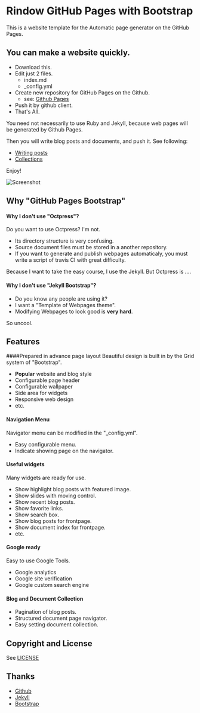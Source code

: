 Rindow GitHub Pages with Bootstrap
==================================

This is a website template for the Automatic page generator on the GitHub Pages.

## You can make a website quickly.

- Download this.
- Edit just 2 files.
  - index.md
  - _config.yml
- Create new repository for GitHub Pages on the Github.
  - see: [Github Pages](https://pages.github.com/)
- Push it by github client.
- That's All.

You need not necessarily to use Ruby and Jekyll, because web pages will be generated by Github Pages.

Then you will write blog posts and documents, and push it.
See following:

- [Writing posts](https://jekyllrb.com/docs/posts/)
- [Collections](https://jekyllrb.com/docs/collections/)

Enjoy!

![Screenshot](https://raw.githubusercontent.com/yuichiis/githubpages-bootstrap/master/img/screenshot800.jpg "Screenshot")


## Why "GitHub Pages Bootstrap"

#### Why I don't use "Octpress"?
Do you want to use Octpress? I'm not.

- Its directory structure is very confusing.
- Source document files must be stored in a another repository.
- If you want to generate and publish webpages automaticaly, you must write a script of travis CI with great difficulty.

Because I want to take the easy course, I use the Jekyll. But Octpress is ....

#### Why I don't use "Jekyll Bootstrap"?

- Do you know any people are using it?
- I want a "Template of Webpages theme".
- Modifying Webpages to look good is **very hard**.

So uncool.


## Features

####Prepared in advance page layout
Beautiful design is built in by the Grid system of "Bootstrap".

- **Popular** website and blog style
- Configurable page header
- Configurable wallpaper
- Side area for widgets
- Responsive web design
- etc.


#### Navigation Menu
Navigator menu can be modified in the "_config.yml".

- Easy configurable menu.
- Indicate showing page on the navigator.


#### Useful widgets
Many widgets are ready for use.

- Show highlight blog posts with featured image.
- Show slides with moving control.
- Show recent blog posts.
- Show favorite links.
- Show search box.
- Show blog posts for frontpage.
- Show document index for frontpage.
- etc.


#### Google ready
Easy to use Google Tools.

- Google analytics
- Google site verification
- Google custom search engine


#### Blog and Document Collection

- Pagination of blog posts.
- Structured document page navigator.
- Easy setting document collection.


## Copyright and License
See [LICENSE](LICENSE)


## Thanks

- [Github](https://github.com/)
- [Jekyll](http://jekyllrb.com/)
- [Bootstrap](http://getbootstrap.com/)

